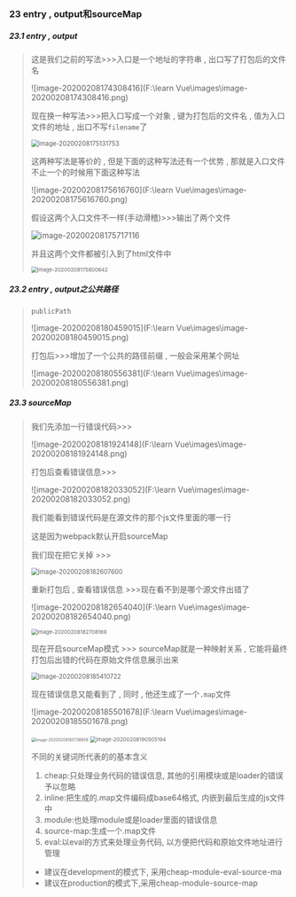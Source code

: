 ### 23 entry , output和sourceMap

##### 23.1 entry , output

> 这是我们之前的写法>>>入口是一个地址的字符串 , 出口写了打包后的文件名
>
> ![image-20200208174308416](F:\learn Vue\images\image-20200208174308416.png)
>
> 现在换一种写法>>>把入口写成一个对象 , 键为打包后的文件名 , 值为入口文件的地址 , 出口不写`filename`了
>
> <img src="F:\learn Vue\images\image-20200208175131753.png" alt="image-20200208175131753" style="zoom:80%;" />
>
> 这两种写法是等价的 , 但是下面的这种写法还有一个优势 , 那就是入口文件不止一个的时候用下面这种写法
>
> ![image-20200208175616760](F:\learn Vue\images\image-20200208175616760.png)
>
> 假设这两个入口文件不一样(手动滑稽)>>>输出了两个文件
>
> ![image-20200208175717116](C:\Users\王雨波\AppData\Roaming\Typora\typora-user-images\image-20200208175717116.png)
>
> 并且这两个文件都被引入到了html文件中
>
> <img src="F:\learn Vue\images\image-20200208175800642.png" alt="image-20200208175800642" style="zoom:67%;" />

##### 23.2 entry , output之公共路径

> `publicPath`
>
> ![image-20200208180459015](F:\learn Vue\images\image-20200208180459015.png)
>
> 打包后>>>增加了一个公共的路径前缀 , 一般会采用某个网址
>
> ![image-20200208180556381](F:\learn Vue\images\image-20200208180556381.png)

##### 23.3 sourceMap

> 我们先添加一行错误代码>>>
>
> ![image-20200208181924148](F:\learn Vue\images\image-20200208181924148.png)
>
> 打包后查看错误信息>>>
>
> ![image-20200208182033052](F:\learn Vue\images\image-20200208182033052.png)
>
> 我们能看到错误代码是在源文件的那个js文件里面的哪一行
>
> 这是因为webpack默认开启sourceMap
>
> 我们现在把它关掉 >>>
>
> <img src="F:\learn Vue\images\image-20200208182607600.png" alt="image-20200208182607600" style="zoom:80%;" />
>
> 重新打包后 , 查看错误信息 >>>现在看不到是哪个源文件出错了
>
> ![image-20200208182654040](F:\learn Vue\images\image-20200208182654040.png)
>
> <img src="F:\learn Vue\images\image-20200208182708169.png" alt="image-20200208182708169" style="zoom:67%;" />
>
> 现在开启sourceMap模式 >>> sourceMap就是一种映射关系 , 它能将最终打包后出错的代码在原始文件信息展示出来
>
> <img src="F:\learn Vue\images\image-20200208185410722.png" alt="image-20200208185410722" style="zoom:80%;" />
>
> 现在错误信息又能看到了 , 同时 , 他还生成了一个`.map`文件
>
> ![image-20200208185501678](F:\learn Vue\images\image-20200208185501678.png)
>
> <img src="F:\learn Vue\images\image-20200208185736859.png" alt="image-20200208185736859" style="zoom:50%;" />
>
> <img src="F:\learn Vue\images\image-20200208190505194.png" alt="image-20200208190505194" style="zoom: 67%;" />
>
> 不同的关键词所代表的的基本含义
>
> 1. cheap:只处理业务代码的错误信息, 其他的引用模块或是loader的错误予以忽略
> 2. inline:把生成的.map文件编码成base64格式, 内嵌到最后生成的js文件中
> 3. module:也处理module或是loader里面的错误信息
> 4. source-map:生成一个.map文件
> 5. eval:以eval的方式来处理业务代码, 以方便把代码和原始文件地址进行管理
>
> - 建议在development的模式下, 采用cheap-module-eval-source-ma
> - 建议在production的模式下,采用cheap-module-source-map

